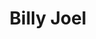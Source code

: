 ---
title: "Billy Joel"
summary: "The Billy Joel Band is the band that backs singer-songwriter and pianist Billy Joel on both studio and live recordings. The band began with the recording of his first album as a solo artist in 1971; it stabilized around 1975 and underwent several lineup changes in the late 1980s and early 1990s. Joel's touring band as a whole did not begin playing on his records until he recorded the album Turnstiles in 1976. This line-up included Richie Cannata on saxophones and organ, Liberty DeVitto on drums, Russell Javors and Howie Emerson on guitars, and Doug Stegmeyer on bass.The band, which now no longer includes any of its original members, is often not recognized as a formal entity, and is instead referred to simply as Billy Joel's band. The Lords of 52nd Street is a band formed by the original band members that previously played with Joel."
slug: "billy-joel"
image: "billy-joel.jpg"
apple_music_artist_url: "https://music.apple.com/gb/artist/billy-joel/485953"
wikipedia_url: "https://en.wikipedia.org/wiki/Billy_Joel_Band"
---